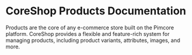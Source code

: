 # CoreShop Products Documentation

Products are the core of any e-commerce store built on the Pimcore platform. CoreShop provides a flexible and feature-rich system for managing products, including product variants, attributes, images, and more. 